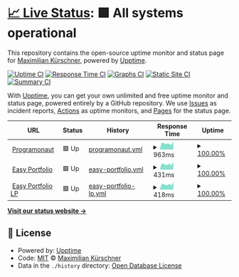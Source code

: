 # [📈 Live Status](https://programonaut.github.io/upptime): <!--live status--> **🟩 All systems operational**

This repository contains the open-source uptime monitor and status page for [Maximilian Kürschner](https://www.programonaut.com), powered by [Upptime](https://github.com/upptime/upptime).

[![Uptime CI](https://github.com/programonaut/upptime/workflows/Uptime%20CI/badge.svg)](https://github.com/programonaut/upptime/actions?query=workflow%3A%22Uptime+CI%22)
[![Response Time CI](https://github.com/programonaut/upptime/workflows/Response%20Time%20CI/badge.svg)](https://github.com/programonaut/upptime/actions?query=workflow%3A%22Response+Time+CI%22)
[![Graphs CI](https://github.com/programonaut/upptime/workflows/Graphs%20CI/badge.svg)](https://github.com/programonaut/upptime/actions?query=workflow%3A%22Graphs+CI%22)
[![Static Site CI](https://github.com/programonaut/upptime/workflows/Static%20Site%20CI/badge.svg)](https://github.com/programonaut/upptime/actions?query=workflow%3A%22Static+Site+CI%22)
[![Summary CI](https://github.com/programonaut/upptime/workflows/Summary%20CI/badge.svg)](https://github.com/programonaut/upptime/actions?query=workflow%3A%22Summary+CI%22)

With [Upptime](https://upptime.js.org), you can get your own unlimited and free uptime monitor and status page, powered entirely by a GitHub repository. We use [Issues](https://github.com/programonaut/upptime/issues) as incident reports, [Actions](https://github.com/programonaut/upptime/actions) as uptime monitors, and [Pages](https://programonaut.github.io/upptime) for the status page.

<!--start: status pages-->
<!-- This summary is generated by Upptime (https://github.com/upptime/upptime) -->
<!-- Do not edit this manually, your changes will be overwritten -->
<!-- prettier-ignore -->
| URL | Status | History | Response Time | Uptime |
| --- | ------ | ------- | ------------- | ------ |
| <img alt="" src="https://icons.duckduckgo.com/ip3/www.programonaut.com.ico" height="13"> [Programonaut](https://www.programonaut.com) | 🟩 Up | [programonaut.yml](https://github.com/programonaut/upptime/commits/HEAD/history/programonaut.yml) | <details><summary><img alt="Response time graph" src="./graphs/programonaut/response-time-week.png" height="20"> 963ms</summary><br><a href="https://programonaut.github.io/upptime/history/programonaut"><img alt="Response time 1042" src="https://img.shields.io/endpoint?url=https%3A%2F%2Fraw.githubusercontent.com%2Fprogramonaut%2Fupptime%2FHEAD%2Fapi%2Fprogramonaut%2Fresponse-time.json"></a><br><a href="https://programonaut.github.io/upptime/history/programonaut"><img alt="24-hour response time 1293" src="https://img.shields.io/endpoint?url=https%3A%2F%2Fraw.githubusercontent.com%2Fprogramonaut%2Fupptime%2FHEAD%2Fapi%2Fprogramonaut%2Fresponse-time-day.json"></a><br><a href="https://programonaut.github.io/upptime/history/programonaut"><img alt="7-day response time 963" src="https://img.shields.io/endpoint?url=https%3A%2F%2Fraw.githubusercontent.com%2Fprogramonaut%2Fupptime%2FHEAD%2Fapi%2Fprogramonaut%2Fresponse-time-week.json"></a><br><a href="https://programonaut.github.io/upptime/history/programonaut"><img alt="30-day response time 1012" src="https://img.shields.io/endpoint?url=https%3A%2F%2Fraw.githubusercontent.com%2Fprogramonaut%2Fupptime%2FHEAD%2Fapi%2Fprogramonaut%2Fresponse-time-month.json"></a><br><a href="https://programonaut.github.io/upptime/history/programonaut"><img alt="1-year response time 1039" src="https://img.shields.io/endpoint?url=https%3A%2F%2Fraw.githubusercontent.com%2Fprogramonaut%2Fupptime%2FHEAD%2Fapi%2Fprogramonaut%2Fresponse-time-year.json"></a></details> | <details><summary><a href="https://programonaut.github.io/upptime/history/programonaut">100.00%</a></summary><a href="https://programonaut.github.io/upptime/history/programonaut"><img alt="All-time uptime 99.96%" src="https://img.shields.io/endpoint?url=https%3A%2F%2Fraw.githubusercontent.com%2Fprogramonaut%2Fupptime%2FHEAD%2Fapi%2Fprogramonaut%2Fuptime.json"></a><br><a href="https://programonaut.github.io/upptime/history/programonaut"><img alt="24-hour uptime 100.00%" src="https://img.shields.io/endpoint?url=https%3A%2F%2Fraw.githubusercontent.com%2Fprogramonaut%2Fupptime%2FHEAD%2Fapi%2Fprogramonaut%2Fuptime-day.json"></a><br><a href="https://programonaut.github.io/upptime/history/programonaut"><img alt="7-day uptime 100.00%" src="https://img.shields.io/endpoint?url=https%3A%2F%2Fraw.githubusercontent.com%2Fprogramonaut%2Fupptime%2FHEAD%2Fapi%2Fprogramonaut%2Fuptime-week.json"></a><br><a href="https://programonaut.github.io/upptime/history/programonaut"><img alt="30-day uptime 100.00%" src="https://img.shields.io/endpoint?url=https%3A%2F%2Fraw.githubusercontent.com%2Fprogramonaut%2Fupptime%2FHEAD%2Fapi%2Fprogramonaut%2Fuptime-month.json"></a><br><a href="https://programonaut.github.io/upptime/history/programonaut"><img alt="1-year uptime 99.96%" src="https://img.shields.io/endpoint?url=https%3A%2F%2Fraw.githubusercontent.com%2Fprogramonaut%2Fupptime%2FHEAD%2Fapi%2Fprogramonaut%2Fuptime-year.json"></a></details>
| <img alt="" src="https://icons.duckduckgo.com/ip3/app.easy-portfolio.com.ico" height="13"> [Easy Portfolio](https://app.easy-portfolio.com) | 🟩 Up | [easy-portfolio.yml](https://github.com/programonaut/upptime/commits/HEAD/history/easy-portfolio.yml) | <details><summary><img alt="Response time graph" src="./graphs/easy-portfolio/response-time-week.png" height="20"> 431ms</summary><br><a href="https://programonaut.github.io/upptime/history/easy-portfolio"><img alt="Response time 483" src="https://img.shields.io/endpoint?url=https%3A%2F%2Fraw.githubusercontent.com%2Fprogramonaut%2Fupptime%2FHEAD%2Fapi%2Feasy-portfolio%2Fresponse-time.json"></a><br><a href="https://programonaut.github.io/upptime/history/easy-portfolio"><img alt="24-hour response time 613" src="https://img.shields.io/endpoint?url=https%3A%2F%2Fraw.githubusercontent.com%2Fprogramonaut%2Fupptime%2FHEAD%2Fapi%2Feasy-portfolio%2Fresponse-time-day.json"></a><br><a href="https://programonaut.github.io/upptime/history/easy-portfolio"><img alt="7-day response time 431" src="https://img.shields.io/endpoint?url=https%3A%2F%2Fraw.githubusercontent.com%2Fprogramonaut%2Fupptime%2FHEAD%2Fapi%2Feasy-portfolio%2Fresponse-time-week.json"></a><br><a href="https://programonaut.github.io/upptime/history/easy-portfolio"><img alt="30-day response time 436" src="https://img.shields.io/endpoint?url=https%3A%2F%2Fraw.githubusercontent.com%2Fprogramonaut%2Fupptime%2FHEAD%2Fapi%2Feasy-portfolio%2Fresponse-time-month.json"></a><br><a href="https://programonaut.github.io/upptime/history/easy-portfolio"><img alt="1-year response time 483" src="https://img.shields.io/endpoint?url=https%3A%2F%2Fraw.githubusercontent.com%2Fprogramonaut%2Fupptime%2FHEAD%2Fapi%2Feasy-portfolio%2Fresponse-time-year.json"></a></details> | <details><summary><a href="https://programonaut.github.io/upptime/history/easy-portfolio">100.00%</a></summary><a href="https://programonaut.github.io/upptime/history/easy-portfolio"><img alt="All-time uptime 99.98%" src="https://img.shields.io/endpoint?url=https%3A%2F%2Fraw.githubusercontent.com%2Fprogramonaut%2Fupptime%2FHEAD%2Fapi%2Feasy-portfolio%2Fuptime.json"></a><br><a href="https://programonaut.github.io/upptime/history/easy-portfolio"><img alt="24-hour uptime 100.00%" src="https://img.shields.io/endpoint?url=https%3A%2F%2Fraw.githubusercontent.com%2Fprogramonaut%2Fupptime%2FHEAD%2Fapi%2Feasy-portfolio%2Fuptime-day.json"></a><br><a href="https://programonaut.github.io/upptime/history/easy-portfolio"><img alt="7-day uptime 100.00%" src="https://img.shields.io/endpoint?url=https%3A%2F%2Fraw.githubusercontent.com%2Fprogramonaut%2Fupptime%2FHEAD%2Fapi%2Feasy-portfolio%2Fuptime-week.json"></a><br><a href="https://programonaut.github.io/upptime/history/easy-portfolio"><img alt="30-day uptime 100.00%" src="https://img.shields.io/endpoint?url=https%3A%2F%2Fraw.githubusercontent.com%2Fprogramonaut%2Fupptime%2FHEAD%2Fapi%2Feasy-portfolio%2Fuptime-month.json"></a><br><a href="https://programonaut.github.io/upptime/history/easy-portfolio"><img alt="1-year uptime 99.99%" src="https://img.shields.io/endpoint?url=https%3A%2F%2Fraw.githubusercontent.com%2Fprogramonaut%2Fupptime%2FHEAD%2Fapi%2Feasy-portfolio%2Fuptime-year.json"></a></details>
| <img alt="" src="https://icons.duckduckgo.com/ip3/easy-portfolio.com.ico" height="13"> [Easy Portfolio LP](https://easy-portfolio.com) | 🟩 Up | [easy-portfolio-lp.yml](https://github.com/programonaut/upptime/commits/HEAD/history/easy-portfolio-lp.yml) | <details><summary><img alt="Response time graph" src="./graphs/easy-portfolio-lp/response-time-week.png" height="20"> 418ms</summary><br><a href="https://programonaut.github.io/upptime/history/easy-portfolio-lp"><img alt="Response time 515" src="https://img.shields.io/endpoint?url=https%3A%2F%2Fraw.githubusercontent.com%2Fprogramonaut%2Fupptime%2FHEAD%2Fapi%2Feasy-portfolio-lp%2Fresponse-time.json"></a><br><a href="https://programonaut.github.io/upptime/history/easy-portfolio-lp"><img alt="24-hour response time 619" src="https://img.shields.io/endpoint?url=https%3A%2F%2Fraw.githubusercontent.com%2Fprogramonaut%2Fupptime%2FHEAD%2Fapi%2Feasy-portfolio-lp%2Fresponse-time-day.json"></a><br><a href="https://programonaut.github.io/upptime/history/easy-portfolio-lp"><img alt="7-day response time 418" src="https://img.shields.io/endpoint?url=https%3A%2F%2Fraw.githubusercontent.com%2Fprogramonaut%2Fupptime%2FHEAD%2Fapi%2Feasy-portfolio-lp%2Fresponse-time-week.json"></a><br><a href="https://programonaut.github.io/upptime/history/easy-portfolio-lp"><img alt="30-day response time 437" src="https://img.shields.io/endpoint?url=https%3A%2F%2Fraw.githubusercontent.com%2Fprogramonaut%2Fupptime%2FHEAD%2Fapi%2Feasy-portfolio-lp%2Fresponse-time-month.json"></a><br><a href="https://programonaut.github.io/upptime/history/easy-portfolio-lp"><img alt="1-year response time 527" src="https://img.shields.io/endpoint?url=https%3A%2F%2Fraw.githubusercontent.com%2Fprogramonaut%2Fupptime%2FHEAD%2Fapi%2Feasy-portfolio-lp%2Fresponse-time-year.json"></a></details> | <details><summary><a href="https://programonaut.github.io/upptime/history/easy-portfolio-lp">100.00%</a></summary><a href="https://programonaut.github.io/upptime/history/easy-portfolio-lp"><img alt="All-time uptime 99.96%" src="https://img.shields.io/endpoint?url=https%3A%2F%2Fraw.githubusercontent.com%2Fprogramonaut%2Fupptime%2FHEAD%2Fapi%2Feasy-portfolio-lp%2Fuptime.json"></a><br><a href="https://programonaut.github.io/upptime/history/easy-portfolio-lp"><img alt="24-hour uptime 100.00%" src="https://img.shields.io/endpoint?url=https%3A%2F%2Fraw.githubusercontent.com%2Fprogramonaut%2Fupptime%2FHEAD%2Fapi%2Feasy-portfolio-lp%2Fuptime-day.json"></a><br><a href="https://programonaut.github.io/upptime/history/easy-portfolio-lp"><img alt="7-day uptime 100.00%" src="https://img.shields.io/endpoint?url=https%3A%2F%2Fraw.githubusercontent.com%2Fprogramonaut%2Fupptime%2FHEAD%2Fapi%2Feasy-portfolio-lp%2Fuptime-week.json"></a><br><a href="https://programonaut.github.io/upptime/history/easy-portfolio-lp"><img alt="30-day uptime 100.00%" src="https://img.shields.io/endpoint?url=https%3A%2F%2Fraw.githubusercontent.com%2Fprogramonaut%2Fupptime%2FHEAD%2Fapi%2Feasy-portfolio-lp%2Fuptime-month.json"></a><br><a href="https://programonaut.github.io/upptime/history/easy-portfolio-lp"><img alt="1-year uptime 99.97%" src="https://img.shields.io/endpoint?url=https%3A%2F%2Fraw.githubusercontent.com%2Fprogramonaut%2Fupptime%2FHEAD%2Fapi%2Feasy-portfolio-lp%2Fuptime-year.json"></a></details>

<!--end: status pages-->

[**Visit our status website →**](https://programonaut.github.io/upptime)

## 📄 License

- Powered by: [Upptime](https://github.com/upptime/upptime)
- Code: [MIT](./LICENSE) © [Maximilian Kürschner](https://www.programonaut.com)
- Data in the `./history` directory: [Open Database License](https://opendatacommons.org/licenses/odbl/1-0/)
